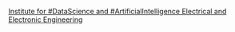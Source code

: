 [Institute for #DataScience and #ArtificialIntelligence   Electrical and Electronic Engineering](https://qi.tc/qi/118172)